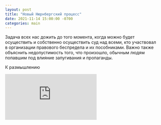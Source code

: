 ```yaml
---
layout: post
title: "Новый Нюрнбергский процесс"
date: 2021-11-14 15:00:00 -0700
categories: main
---
```


Задача всех нас дожить до того момента, когда можно будет осуществить и собственно осуществить суд над всеми, 
кто участвовал в организации правового беспредела и их пособниками. Важно также объяснить недопустимость того, 
что произошло, обычным людям попавшим под влияние запугивания и пропаганды.

К размышлению

<div class="youtube-container">
   <iframe class="responsive-iframe" src="https://www.youtube.com/embed/abwSWaaTi18" frameborder="0" allowfullscreen="allowfullscreen"></iframe>
</div>

